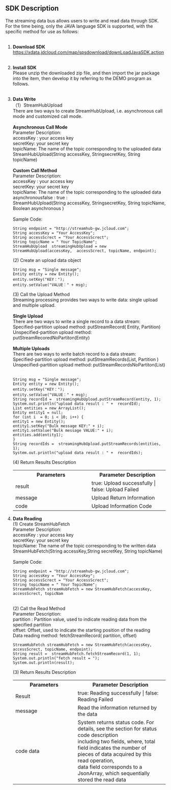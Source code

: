 ## SDK Description<br>
The streaming data bus allows users to write and read data through SDK. For the time being, only the JAVA language SDK is supported, with the specific method for use as follows: <br><br>
1. **Download SDK**<br>
https://xdata.jdcloud.com/map/spsdownload/downLoadJavaSDK.action<br><br>
2. **Install SDK**<br>
Please unzip the downloaded zip file, and then import the jar package into the item, then develop it by referring to the DEMO program as follows. <br><br>
3. **Data Write**<br>
（1）StreamHubUpload<br>
There are two ways to create StreamHubUpload, i.e. asynchronous call mode and customized call mode. <br><br>
**Asynchronous Call Mode**<br>
Parameter Description: <br>
accessKey : your access key<br>
secretKey: your secret key<br>
topicName: The name of the topic corresponding to the uploaded data<br>
StreamHubUpload(String accessKey, StringsecretKey, String topicName)<br><br>
**Custom Call Method**<br>
Parameter Description: <br>
accessKey : your access key<br>
secretKey: your secret key<br>
topicName: The name of the topic corresponding to the uploaded data<br>
asynchronousfalse : true :<br>
StreamHubUpload(String accessKey, StringsecretKey, String topicName, Boolean asynchronous )<br><br>
Sample Code: <br>
    ```
    String endpoint = "http://streamhub-gw.jcloud.com";
    String accessKey = "Your AccessKey";
    String accessScrect = "Your AccessScrect";
    String topicName = " Your TopicName";
    StreamHubUpload  streamingHubUpload = new StreamHubUpload(accessKey,  accessScrect, topicName, endpoint);
    ```
    (2) Create an upload data object<br>
    ```
    String msg = "Single message";
    Entity entity = new Entity();
    entity.setKey("KEY：");
    entity.setValue("VALUE：" + msg);
    ```
    (3) Call the Upload Method<br>
    Streaming processing provides two ways to write data: single upload and multiple upload. <br><br>
    **Single Upload**<br>
    There are two ways to write a single record to a data stream: <br>
    Specified-partition upload method: putStreamRecord( Entity, Partition)<br>
    Unspecified-partition upload method: putStreamRecoredNoPartiton(Entity)<br><br>
    **Multiple Uploads**<br>
    There are two ways to write batch record to a data stream: <br>
    Specified-partition upload method: putStreamRecords(List, Partition )<br>
    Unspecified-partition upload method: putStreamRecordsNoPartiton(List)<br><br>
    ```
    String msg = "Single message";
    Entity entity = new Entity();
    entity.setKey("KEY：");
    entity.setValue("VALUE：" + msg);
    String recordId =  streamingHubUpload.putStreamRecord(entity, 1);
    System.out.println("upload data result : " +  recordId);
    List entities = new ArrayList();
    Entity entity1 = null;
    for (int i  = 0; i < 10; i++) {
    entity1 = new Entity();
    entity1.setKey("Bulk message KEY:" + i);
    entity1.setValue("Bulk message VALUE:" + i);
    entities.add(entity1);
    }
    String recordIds =  streamingHubUpload.putStreamRecords(entities, 1);
    System.out.println("upload data result : " +  recordIds);
    ```
    (4) Return Results Description<br>
    <table>
        <tr>
         <th width="300">Parameters</th>
         <th width="300">Parameter Description</th>
        </tr>
        <tr>
         <td>result</td>
         <td>true: Upload successfully | false: Upload Failed</td>
        </tr>
        <tr>
         <td>message</td>
         <td>Upload Return Information</td>
        </tr>
        <tr>
         <td>code</td>
         <td>Upload Information Code</td>
        </tr>
    </table>
4. **Data Reading**<br>
(1) Create StreamHubFetch<br>
Parameter Description: <br>
accessKey : your access key<br>
secretKey: your secret key<br>
topicName: The name of the topic corresponding to the written data<br>
StreamHubFetch(String accessKey,String secretKey, String topicName)<br><br>
Sample Code: <br>
    ```
    String endpoint = "http://streamhub-gw.jcloud.com";
    String accessKey = "Your AccessKey";
    String accessScrect = "Your AccessScrect";
    String topicName = " Your TopicName";
    StreamHubFetch streamHubFetch = new StreamHubFetch(accessKey,  accessScrect, topicNam
    ```
    <br>
    (2) Call the Read Method<br>
    Parameter Description: <br>
    partition : Partition value, used to indicate reading data from the specified partition<br>
    offset: Offset, used to indicate the starting position of the reading<br>
    Data reading method: fetchStreamRecord( partition, offset)<br>
        
    ```
    StreamHubFetch streamHubFetch = new StreamHubFetch(accessKey,  accessScrect, topicName, endpoint);
    String result =  streamHubFetch.fetchStreamRecord(1, 1);
    System.out.println("fetch result = ");
    System.out.println(result);
    ```
    (3) Return Results Description<br>
    <table>
        <tr>
         <th width="300">Parameters</th>
         <th width="500">Parameter Description</th>
        </tr>
        <tr>
         <td>Result</td>
         <td>true: Reading successfully | false: Reading Failed</td>
        </tr>
        <tr>
         <td>message</td>
         <td>Read the information returned by the data</td>
        </tr>
        <tr>
         <td>code data</td>
         <td>System returns status code. For details, see the section for status code description<br>including two fields, where, total field indicates the number of pieces of data acquired by this read operation, <br>data field corresponds to a JsonArray, which sequentially stored the read data</td>
        </tr>
    </table>
